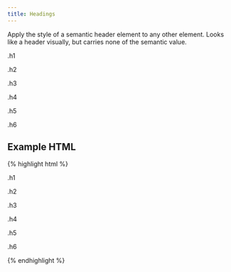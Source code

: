 ```yaml
---
title: Headings
---
```


Apply the style of a semantic header element to any other element. Looks like a
header visually, but carries none of the semantic value.

<p class="h1">.h1</p>
<p class="h2">.h2</p>
<p class="h3">.h3</p>
<p class="h4">.h4</p>
<p class="h5">.h5</p>
<p class="h6">.h6</p>

<h2 class="h4" id="example-html">
  Example HTML
</h2>

{% highlight html %}

<p class="h1">.h1</p>
<p class="h2">.h2</p>
<p class="h3">.h3</p>
<p class="h4">.h4</p>
<p class="h5">.h5</p>
<p class="h6">.h6</p>

{% endhighlight %}
